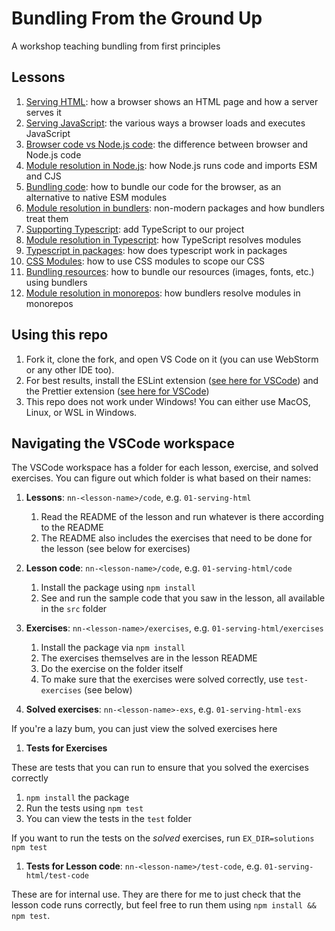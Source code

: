 # Bundling From the Ground Up

A workshop teaching bundling from first principles

## Lessons

1. [Serving HTML](./lessons/01-serving-html/README.md): how a browser shows an HTML page and how a server serves it
1. [Serving JavaScript](./lessons/02-serving-js/README.md): the various ways a browser loads and executes JavaScript
1. [Browser code vs Node.js code](./lessons/03-browser-vs-nodejs): the difference between browser and Node.js code
1. [Module resolution in Node.js](./lessons/04-module-resolution/README.md): how Node.js runs code and imports ESM and CJS
1. [Bundling code](./lessons/05-bundling/README.md): how to bundle our code for the browser, as an alternative
   to native ESM modules
1. [Module resolution in bundlers](./lessons/06-module-resolution-bundlers): non-modern packages and how
   bundlers treat them
1. [Supporting Typescript](./lessons/07-typescript/README.md): add TypeScript to our project
1. [Module resolution in Typescript](./lessons/08-module-resolution-typescript/README.md): how TypeScript resolves modules
1. [Typescript in packages](./lessons/09-typescript-in-packages/README.md): how does typescript work in packages
1. [CSS Modules](./lessons/10-css-modules/README.md): how to use CSS modules to scope our CSS
1. [Bundling resources](./lessons/11-bundling-resources/README.md): how to bundle our resources (images, fonts, etc.)
   using bundlers
1. [Module resolution in monorepos](./lessons/12-module-resolution-monorepos/README.md): how bundlers resolve modules
   in monorepos

## Using this repo

1. Fork it, clone the fork, and open VS Code on it (you can use WebStorm or any other IDE too).
1. For best results, install the ESLint extension
   ([see here for VSCode](https://marketplace.visualstudio.com/items?itemName=dbaeumer.vscode-eslint))
   and the Prettier extension
   ([see here for VSCode](https://marketplace.visualstudio.com/items?itemName=esbenp.prettier-vscode))
1. This repo does not work under Windows! You can either use MacOS, Linux, or WSL in Windows.

## Navigating the VSCode workspace

The VSCode workspace has a folder for each lesson, exercise, and solved exercises. You can figure out
which folder is what based on their names:

1. **Lessons**: `nn-<lesson-name>/code`, e.g. `01-serving-html`

   1. Read the README of the lesson and run whatever is there according to the README
   1. The README also includes the exercises that need to be done for the lesson (see below for exercises)

1. **Lesson code**: `nn-<lesson-name>/code`, e.g. `01-serving-html/code`

   1. Install the package using `npm install`
   1. See and run the sample code that you saw in the lesson, all available in the `src` folder

1. **Exercises**: `nn-<lesson-name>/exercises`, e.g. `01-serving-html/exercises`

   1. Install the package via `npm install`
   1. The exercises themselves are in the lesson README
   1. Do the exercise on the folder itself
   1. To make sure that the exercises were solved correctly, use `test-exercises` (see below)

1. **Solved exercises**: `nn-<lesson-name>-exs`, e.g. `01-serving-html-exs`

If you're a lazy bum, you can just view the solved exercises here

1. **Tests for Exercises**

These are tests that you can run to ensure that you solved the exercises correctly

   1. `npm install` the package
   1. Run the tests using `npm test`
   1. You can view the tests in the `test` folder

If you want to run the tests on the _solved_ exercises, run `EX_DIR=solutions npm test`

1. **Tests for Lesson code**: `nn-<lesson-name>/test-code`, e.g. `01-serving-html/test-code`

These are for internal use. They are there for me to just check that the lesson code runs correctly,
but feel free to run them using `npm install && npm test`.
